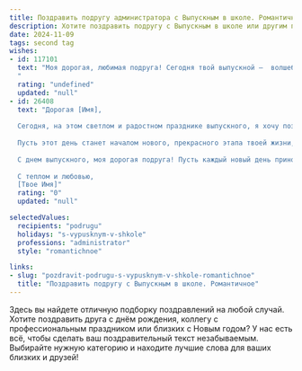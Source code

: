 ```yaml
---
title: Поздравить подругу администратора с Выпускным в школе. Романтичное
description: Хотите поздравить подругу с Выпускным в школе или другим праздником? Наш ИИ создаст незабываемое поздравление, а вы обязательно выделитесь среди других.  
date: 2024-11-09
tags: second tag
wishes:
- id: 117101
  text: "Моя дорогая, любимая подруга! Сегодня твой выпускной –  волшебный день,  начало новой, яркой главы в твоей жизни.  Пусть твой путь администратора будет полон вдохновения, успехов и признания, а каждый день  радует тебя, как сегодня.  Я желаю тебе  безграничного счастья,  огромной любви и исполнения всех самых сокровенных желаний.  Пусть все твои мечты сбываются, как в самых сказочных историях!  С праздником, моя прекрасная!
  "
  rating: "undefined"
  updated: "null"
- id: 26408
  text: "Дорогая [Имя],
  
  Сегодня, на этом светлом и радостном празднике выпускного, я хочу поздравить тебя с одним из самых важных моментов в твоей жизни. Как администратор, ты всегда проявляла не только профессионализм, но и огромное сердце, способное поддержать и вдохновить каждого.
  
  Пусть этот день станет началом нового, прекрасного этапа твоей жизни, где твои мечты обретут крылья, а твои усилия — заслуженное вознаграждение. Ты заслуживаешь всего самого лучшего, и я уверена, что ты сможешь достичь любых вершин.
  
  С днем выпускного, моя дорогая подруга! Пусть каждый новый день приносит тебе радость, успех и любовь, которую ты так щедро даришь окружающим. Оставайся такой же яркой, сильной и вдохновляющей!
  
  С теплом и любовью,
  [Твое Имя]"
  rating: "0"
  updated: "null"

selectedValues:
  recipients: "podrugu"
  holidays: "s-vypusknym-v-shkole"
  professions: "administrator"
  style: "romantichnoe"

links:
- slug: "pozdravit-podrugu-s-vypusknym-v-shkole-romantichnoe"
  title: "Поздравить подругу с Выпускным в школе. Романтичное"
---
```


Здесь вы найдете отличную подборку поздравлений на любой случай. 
Хотите поздравить друга с днём рождения, коллегу с профессиональным праздником или близких с Новым годом? У нас есть всё, чтобы сделать ваш поздравительный текст незабываемым. Выбирайте нужную категорию и находите лучшие слова для ваших близких и друзей!
